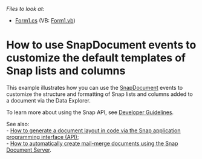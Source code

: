 <!-- default file list -->
*Files to look at*:

* [Form1.cs](./CS/Snap_Events/Form1.cs) (VB: [Form1.vb](./VB/Snap_Events/Form1.vb))
<!-- default file list end -->
# How to use SnapDocument events to customize the default templates of Snap lists and columns


<p>This example illustrates how you can use the <a href="https://documentation.devexpress.com/#WindowsForms/clsDevExpressSnapCoreAPISnapDocumenttopic"><u>SnapDocument</u></a> events to customize the structure and formatting of Snap lists and columns added to a document via the Data Explorer.</p><p>To learn more about using the Snap API, see <a href="https://documentation.devexpress.com/#WindowsForms/CustomDocument16062"><u>Developer Guidelines</u></a>.</p><p>See also:<br />
- <a href="https://www.devexpress.com/Support/Center/CodeCentral/ViewExample.aspx?exampleId=E4781"><u>How to generate a document layout in code via the Snap application programming interface (API)</u></a>;<br />
- <a href="https://www.devexpress.com/Support/Center/CodeCentral/ViewExample.aspx?exampleId=E5078"><u>How to automatically create mail-merge documents using the Snap Document Server</u></a>.</p>

<br/>


